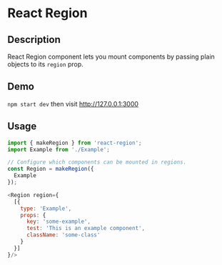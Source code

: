 # React Region

## Description
React Region component lets you mount components by passing plain objects to its `region` prop.

## Demo
`npm start dev` then visit http://127.0.0.1:3000

## Usage
````js
import { makeRegion } from 'react-region';
import Example from './Example';

// Configure which components can be mounted in regions.
const Region = makeRegion({
  Example
});

<Region region={
  [{
    type: 'Example',
    props: {
      key: 'some-example',
      test: 'This is an example component',
      className: 'some-class'
    }
  }]
}/>
````
